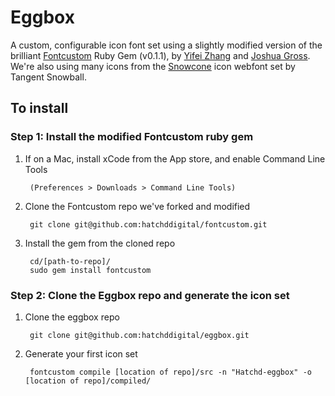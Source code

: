 # Eggbox

A custom, configurable icon font set using a slightly modified version of the brilliant [Fontcustom](http://fontcustom.com/) Ruby Gem (v0.1.1), by [Yifei Zhang](https://twitter.com/exYZ) and [Joshua Gross](https://twitter.com/endtwist). We're also using many icons from the [Snowcone](http://tangentsnowball.github.com/Snowcone/index.html) icon webfont set by Tangent Snowball.

## To install

### Step 1: Install the modified Fontcustom ruby gem

1. If on a Mac, install xCode from the App store, and enable Command Line Tools

		(Preferences > Downloads > Command Line Tools)

2. Clone the Fontcustom repo we've forked and modified

		git clone git@github.com:hatchddigital/fontcustom.git

3. Install the gem from the cloned repo

		cd/[path-to-repo]/
		sudo gem install fontcustom

### Step 2: Clone the Eggbox repo and generate the icon set

1. Clone the eggbox repo

		git clone git@github.com:hatchddigital/eggbox.git

2. Generate your first icon set

		fontcustom compile [location of repo]/src -n "Hatchd-eggbox" -o [location of repo]/compiled/

